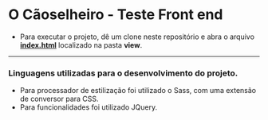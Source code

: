 # O Cãoselheiro - Teste Front end


- Para executar o projeto, dê um clone neste repositório e abra o arquivo [**index.html**](https://github.com/leonardocrizan/teste-front-end/blob/master/view/index.html) localizado na pasta **view**.
------------------------------------------------------------------------------------

### Linguagens utilizadas para o desenvolvimento do projeto.

- Para processador de estilização foi utilizado o Sass, com uma extensão de conversor para CSS.
- Para funcionalidades foi utilizado JQuery.